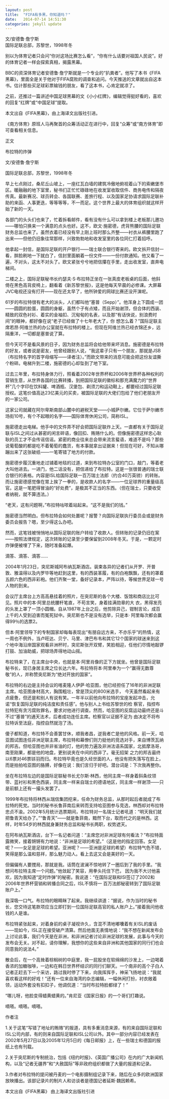 ```yaml
---
layout: post
title:  "FIFA有多黑，你知道吗？"
date:   2014-07-14 14:51:30
categories: jekyll update
---
```


文/安德鲁·詹宁斯  
国际足联总部，苏黎世，1998年冬


别以为体育记者只会问“你对这场比赛怎么看”，“你有什么话要对祖国人民说”。好的体育记者一样会探索真相，揭露黑幕。

BBC的资深体育记者安德鲁·詹宁斯就是一个专业的“扒粪者”。他写了本书《FIFA黑幕》，里面全是关于他对于FIFA腐败的调查和追问。今天推送的文章就出自这本书。估计那些买足球彩票输钱的朋友，看了这本书，心肯定就凉了。

之前，还推过一篇讲述中国足球黑幕的文《小小红牌》，编辑觉得挺好看的，喜欢的回复“红牌”或“中国足球”提取。

本文出自《FIFA黑幕》，由上海译文出版社引进。

《南方体育》原班人马再聚首的众筹活动正在进行中，回复“众筹”或“南方体育”即可查看相关信息。

正文

布拉特的炸弹

文/安德鲁·詹宁斯

国际足联总部，苏黎世，1998年冬

早上七点刚过，桑尼丘山坡上，一座红瓦白墙的建筑冷傲地俯视着山下的索嫩堡市区。暖融融的地下室里，秘书们正忙忙碌碌地在收发室收取信件、商务电传和隔夜传真。最新赛况、球员转会、各国联赛、差旅行程、以及国家足协请求国际足联补助的来函、人事更迭，等等等等，不一而足。这个世界上最大的体育组织就这样开始了新的一天。

各部门的头头们也来了，忙着拆看邮件，看有没有什么可以拿到楼上老板那儿邀功——哪怕只换来一个满意的点头也好。这不，欧文·施密德，虎背熊腰的国际足联财务总监也来了。虽然衣着已经没有早上刚上班时那么齐整——衬衣从裤腰里跑了出来——但他仍旧象往常那样，兴致勃勃地和收发室里的各位同仁打着招呼。

他拿起一封信，是国际足联的开户银行——瑞士联合银行寄来的。欧文拆开信封一看，胖脸刷地一下就白了，信封里面躺着一份文件——一份付款通知。他又看了一遍，不对头，这太不对头了。欧文紧张兮兮地把信攥在手里，走出收发室，直奔电梯间。

二楼之上，国际足联秘书长约瑟夫·S·布拉特正坐在一张真皮老板桌的后面，他斜倚在黑色高背皮椅上，翻看着《新苏黎世报》，这是他每天早晨的必修课。大屏幕JVC电视还没有打开——现在还太早了，他所钟爱的网球比赛还没开演呢。

61岁的布拉特很有老大的派头，人们都叫他“塞普（Sepp）”。他浑身上下圆成一团――圆圆的脸蛋，圆圆的身躯，虽然个子有点矮，而且开始谢顶，但合体的西装、精致的双色衬衫、着实的金袖扣、沉甸甸的名表，以及那“有话快说，别浪费时间”的眼神，都好像在说“老子已经做了十七年老大了，你 想怎么着？”国际足联主席若昂·阿维兰热的办公室就在布拉特的楼上。但现在阿维兰热已经衣锦还乡，远隔重洋，一切都是塞普说了算。

但今天可不是看风景的日子，因为财务总监将会给他带来坏消息。施密德是布拉特的好友，或者说是密友，他曾经跟别人说，“我这辈子只有一个朋友，那就是JSB（布拉特名字的首字母缩写——译者注）。”而欧文带来的消息可能会把这份友谊撕个粉碎。电梯升到二楼，施密德的心却坠到了地下室。

过去三年里，布拉特身体力行，照看着2002年世界杯和2006年世界杯各种权利的营销生意，从世界各国的比赛转播，到把国际足联的徽标和那充满魔力的“世界杯”几个字印在饮料罐、啤酒瓶、汉堡包、剃须刀和运动鞋上，都要经过国际足联授权。这笔价值高达23亿美元的买卖，被国际足联的大佬们包给了他们老朋友开的一家公司。

这家公司就藏在阿尔卑斯南部山麓中的避税天堂——小城萨尔嫩。它位于萨尔嫩市场街10号，有个不起眼的名字——国际体育休闲公司，简称ISL。

施密德走出电梯。他手中的文件弄不好会把国际足联炸上天。一直都有关于国际足联与ISL之间过从甚密的闲言碎语，像回扣、贿赂什么的。但像施密德这样忠心耿耿的员工才不会传谣信谣。紧密的商业往来总会带来流言蜚语，难道不是吗？那些说葡萄酸的都是吃不着葡萄的蠢货，有本事就拿出证据来！但现在可好，不知从哪蹦出来了这张破纸——一笔寄错了地方的付款。

施密德步履沉重地走过铺着地毯的过道，来到布拉特办公室的门口，敲门，等着老大叫他进去。一进门，他二话没有，把信递给了布拉特。这是一张很普通的瑞士联合银行的表格。内容是ISL给国际足联一百万瑞士法郎（约合40万英镑）的转账。而让施密德感觉像在胃上挨了一拳的，是收款人的名字——一位足球界的重量级高官。这是一笔肥得冒油的“好处费”，是极其不正当的东西。（但在瑞士，只要收受者纳税，就不算违法。）

“老天，这有问题啊，”布拉特咕哝着站起来。“这不是我们的钱。”

施密德当然明白。但布拉特会如何处置呢？报警？向国际足联执行委员会或是财务委员会报告？嗯，至少得这么办吧。

然而，这笔钱被悄悄地从国际足联的账户转给了收款人。但转账的记录仍旧在案――按照法律规定，这次转账的记录至少要保留到2008年冬天。于是，一颗定时炸弹便被埋了下来，随时准备起爆。

滴答、滴答、滴答……

2004年1月23日，突尼斯城阿布纳瓦斯酒店。装束各异的记者们从开罗、开普敦、雅温得以及内罗毕等地赶到这里，有的西装革履，有的白袍飘飘，还有的罩着五颜六色的西非彩袍。他们齐聚一堂，备好记录本，严阵以待，等候世界足球一号人物的到来。

会议厅主席台上方高高悬挂着的照片，在突尼斯的各个大楼、饭馆和商店比比可见。照片中的本·阿里总统腰杆笔直，不苟言笑，身着挂满勋章的大 衣，黑得发亮的头发上罩了一顶小圆帽。自从1987年上台之后，他剪除异己，钳制言论，成百上千的人受到迫害而冤死狱中。突尼斯也不是没有选举，只是本· 阿里每次都会赢得99％的选票2。

但本·阿里领导下的专制国家却每每表现出“有朋自远方来，不亦乐乎”的热情，这一周也不例外，当卢旺达、贝宁、马里、津巴布韦和其它12个国家的球迷来到这个地中海沿岸国家观看非洲杯时，突尼斯张开双臂，笑脸相迎，任他们尽情地敲锣打鼓、加油助威，把球场弄得地动山摇。

布拉特来了，在主席台中央，也就是本·阿里肖像的正下方就坐。他曾是国际足联秘书长，现已身居主席之位长达六年。布拉特将本·阿里奉为一个“赢得无数尊敬”的人，并称赞突尼斯为“绝对开放的国家”。

布拉特的右边是主持会议的喀麦隆人伊萨·哈亚图，他已经担任了16年的非洲足联主席。哈亚图身材高大，胸围粗壮，曾是顶尖的800米选手， 今天虽然看起来有点疲惫，但还是和别人有说有笑。一年半以前他向布拉特的宝座发起冲击，允诺“恢复国际足联的纯洁度和责任感”。他与别人上书给苏黎世的检 察官，指控布拉特犯有贪污腐败罪名，要求对他进行调查。然而，哈亚图的反腐运动最终还是斗不过“塞普”的通天法术，后者成功连任主席。检察官以证据不足为 由决定不将布拉特诉至法庭，指控自然就泡了汤。

傻子都知道，布拉特不会善罢甘休，顺我者昌，逆我者亡是他的风格。前一天，哈亚图试图连任非洲足联主席，布拉特和幕僚们则力挺他的竞选对手，来自博茨瓦纳的邦吉。但哈亚图也并非省油的灯，他的势力遍及非洲法语系国家，北抵摩洛哥，南至刚果，都是他的地盘，更别说夹在中间的西非了。毫无招架 之力的邦吉最终以6票对46票铩羽而归。布拉特毕竟也是久经世面的人，他没有把失落写在脸上，而是拍拍哈亚图的胳膊，好像在说：我们言归于好吧。潜台词是：下次我再整你。

坐在布拉特左边的是国际足联秘书长尤尔斯·林西，他同主席一样身着斜条纹领带、蓝衬衫和黑色西装，同主席一样来自瑞士的德语地区，同主席一样谢顶——只是前额上还有一撮头发罢了。

1999年布拉特将林西从瑞信集团挖来，任命为财务总监，从那时起后者就成了布拉特的死党。当时的秘书长鲁菲南后来转而支持哈亚图参与竞选，林西却对布拉特忠贞不渝。2002年5月统计选票期间，布拉特对一名瑞士记者吼道：“明天我们就把鲁青天给办了。”“鲁青天”——就是鲁菲南，黯然下台，取而代之的是林西。这样，时年54岁的林西就身兼财务总监和秘书长两职，权势遮天。

在阿布纳瓦斯酒店，台下一名记者问道：“主席您对非洲足球有何看法？”布拉特面露微笑，接着锵锵有力地说：“非洲是足球的希望。”（这是他的指定回答。女足呢？——女足是足球的希望。亚洲呢？——亚洲是足球的希望）布拉特气色不错，笑得是那么温和慈祥，那么魅力动人。看上去这又会是美好的一天。

但偏偏有人要搅局，那就是我。话筒在波澜不惊地转了一圈后到了我的手里。“我想问布拉特主席一个问题。”他敛起了笑容，用拳头托住下巴， 因为我不大讨他喜欢，因为我知道“定时炸弹”的秘密。我说道：“在国际足联和ISl签订了2002和2006年世界杯营销和转播合同之后，ISL不慎将一 百万法郎秘密转到了国际足联账户上。”

我深吸一口气。布拉特的眼睛眯了起来。我继续讲道：“据说，作为当时的秘书长，您交待这笔款项应当立即打到一位国际足联高官的私人账户上。”接着我问他收钱的人是谁。

布拉特紧张起来，对着身前的桌子凝视许久，含混不清地嘟囔着有关ISL的废话——现如今，ISL正在接受破产清算。然后他面无表情地说：“我不想在新闻发布会上讨论此事，我们今天是在非洲，和非洲记者讨论非洲足球的发展，此事与今天的发布会无关。对不起，请你理解，我想你的这些来自非洲和其他国家的同行们也会同意我的说法4。”

散会后，在一个高耸着棕榈树的中庭里，我一屁股坐在软绵绵的沙发上，一边喝着香浓的加糖咖啡，一边和在韩日世界杯结识的同行们聊天。一个南非的高个子白人记者正赶去下一个采访，路过我时停了下来，向我挥挥手，神采飞扬地说：“我就喜欢看这样的好戏！”还有一位来自海湾的杂志编辑，一幅休闲打扮，衬衣敞着领，运动外套没有扣扣子，他调侃道：“当时布拉特脸都绿了！”

“哪儿呀，他脸变得蜡黄蜡黄的。”肯尼亚《国家日报》的一个哥们打趣说。

嘀嗒。嘀嗒。嘀嗒。

作者注

1.关于这笔“写错了地址的贿赂”的报道，具有多重消息来源，有的来自国际足联和ISL公司内部，有的则来自国际足联和ISL公司以外。其中一部分内容已经发表在2002年5月27日以及2005年12月5日的《每日邮报》上，在一些瑞士和德国的报纸上也有刊载。

2.关于突尼斯的专制统治，包括《纽约时报》、《英国广播公司》在内的广大新闻机构，以及“记者无疆界”和“大赦国际”等非政府组织都做了大量的报道和记录。

3.作者对布拉特的提问被丹麦的一个电影摄制组记录下来，随后在众多的欧洲国家放映播出。该部记录片的制片人和访谈者是德国记者延斯·魏因赖希。


本文出自《FIFA黑幕》   由上海译文出版社引进
